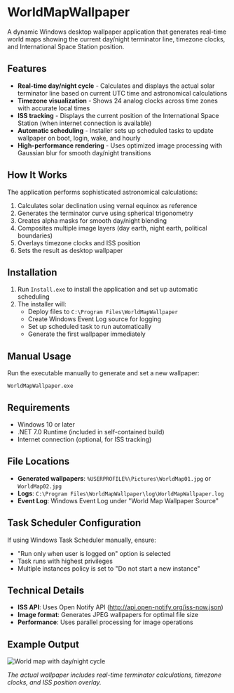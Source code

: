 # WorldMapWallpaper

A dynamic Windows desktop wallpaper application that generates real-time world maps showing the current day/night terminator line, timezone clocks, and International Space Station position.

## Features

- **Real-time day/night cycle** - Calculates and displays the actual solar terminator line based on current UTC time and astronomical calculations
- **Timezone visualization** - Shows 24 analog clocks across time zones with accurate local times
- **ISS tracking** - Displays the current position of the International Space Station (when internet connection is available)
- **Automatic scheduling** - Installer sets up scheduled tasks to update wallpaper on boot, login, wake, and hourly
- **High-performance rendering** - Uses optimized image processing with Gaussian blur for smooth day/night transitions

## How It Works

The application performs sophisticated astronomical calculations:
1. Calculates solar declination using vernal equinox as reference
2. Generates the terminator curve using spherical trigonometry 
3. Creates alpha masks for smooth day/night blending
4. Composites multiple image layers (day earth, night earth, political boundaries)
5. Overlays timezone clocks and ISS position
6. Sets the result as desktop wallpaper

## Installation

1. Run `Install.exe` to install the application and set up automatic scheduling
2. The installer will:
   - Deploy files to `C:\Program Files\WorldMapWallpaper`
   - Create Windows Event Log source for logging
   - Set up scheduled task to run automatically
   - Generate the first wallpaper immediately

## Manual Usage

Run the executable manually to generate and set a new wallpaper:
```
WorldMapWallpaper.exe
```

## Requirements

- Windows 10 or later
- .NET 7.0 Runtime (included in self-contained build)
- Internet connection (optional, for ISS tracking)

## File Locations

- **Generated wallpapers**: `%USERPROFILE%\Pictures\WorldMap01.jpg` or `WorldMap02.jpg`
- **Logs**: `C:\Program Files\WorldMapWallpaper\log\WorldMapWallpaper.log`
- **Event Log**: Windows Event Log under "World Map Wallpaper Source"

## Task Scheduler Configuration

If using Windows Task Scheduler manually, ensure:
- "Run only when user is logged on" option is selected
- Task runs with highest privileges
- Multiple instances policy is set to "Do not start a new instance"

## Technical Details

- **ISS API**: Uses Open Notify API (http://api.open-notify.org/iss-now.json)
- **Image format**: Generates JPEG wallpapers for optimal file size
- **Performance**: Uses parallel processing for image operations

## Example Output

![World map with day/night cycle](https://paulstsmith.github.io/images/worldTimeMap.jpg)

*The actual wallpaper includes real-time terminator calculations, timezone clocks, and ISS position overlay.*
